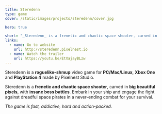 ```yaml
---
title: Steredenn
type: game
cover: /static/images/projects/steredenn/cover.jpg

hero: true

short: "_Steredenn_ is a frenetic and chaotic space shooter, carved in big beautiful pixels."
links:
  - name: Go to website
    url: http://steredenn.pixelnest.io
  - name: Watch the trailer
    url: https://youtu.be/EtXajayBLzw
---
```


Steredenn is a **roguelike-shmup** video game for **PC/Mac/Linux**, **Xbox One** and **PlayStation 4** made by Pixelnest Studio.

Steredenn is a **frenetic and chaotic space shooter**, carved in **big beautiful pixels**, with **insane boss battles**. Embark in your ship and engage the fight against dreadful space pirates in a never-ending combat for your survival.

_The game is fast, addictive, hard and action-packed._
